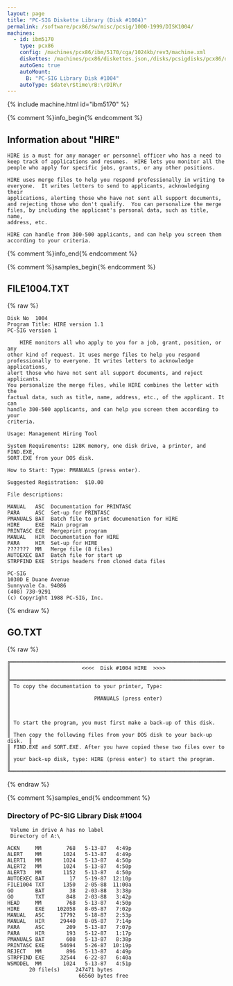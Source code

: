 ```yaml
---
layout: page
title: "PC-SIG Diskette Library (Disk #1004)"
permalink: /software/pcx86/sw/misc/pcsig/1000-1999/DISK1004/
machines:
  - id: ibm5170
    type: pcx86
    config: /machines/pcx86/ibm/5170/cga/1024kb/rev3/machine.xml
    diskettes: /machines/pcx86/diskettes.json,/disks/pcsigdisks/pcx86/diskettes.json
    autoGen: true
    autoMount:
      B: "PC-SIG Library Disk #1004"
    autoType: $date\r$time\rB:\rDIR\r
---
```


{% include machine.html id="ibm5170" %}

{% comment %}info_begin{% endcomment %}

## Information about "HIRE"

    HIRE is a must for any manager or personnel officer who has a need to
    keep track of applications and resumes.  HIRE lets you monitor all the
    people who apply for specific jobs, grants, or any other positions.
    
    HIRE uses merge files to help you respond professionally in writing to
    everyone.  It writes letters to send to applicants, acknowledging their
    applications, alerting those who have not sent all support documents,
    and rejecting those who don't qualify.  You can personalize the merge
    files, by including the applicant's personal data, such as title, name,
    address, etc.
    
    HIRE can handle from 300-500 applicants, and can help you screen them
    according to your criteria.
{% comment %}info_end{% endcomment %}

{% comment %}samples_begin{% endcomment %}

## FILE1004.TXT

{% raw %}
```
Disk No  1004
Program Title: HIRE version 1.1
PC-SIG version 1
 
    HIRE monitors all who apply to you for a job, grant, position, or any
other kind of request. It uses merge files to help you respond
professionally to everyone. It writes letters to acknowledge applications,
alert those who have not sent all support documents, and reject applicants.
You personalize the merge files, while HIRE combines the letter with the
factual data, such as title, name, address, etc., of the applicant. It can
handle 300-500 applicants, and can help you screen them according to your
criteria.
 
Usage: Management Hiring Tool
 
System Requirements: 128K memory, one disk drive, a printer, and FIND.EXE,
SORT.EXE from your DOS disk.
 
How to Start: Type: PMANUALS (press enter).
 
Suggested Registration:  $10.00
 
File descriptions:
 
MANUAL   ASC  Documentation for PRINTASC
PARA     ASC  Set-up for PRINTASC
PMANUALS BAT  Batch file to print documenation for HIRE
HIRE     EXE  Main program
PRINTASC EXE  Mergeprint program
MANUAL   HIR  Documentation for HIRE
PARA     HIR  Set-up for HIRE
???????  MM   Merge file (8 files)
AUTOEXEC BAT  Batch file for start up
STRPFIND EXE  Strips headers from cloned data files
 
PC-SIG
1030D E Duane Avenue
Sunnyvale Ca. 94086
(408) 730-9291
(c) Copyright 1988 PC-SIG, Inc.

```
{% endraw %}

## GO.TXT

{% raw %}
```
╔═════════════════════════════════════════════════════════════════════════╗
║                       <<<<  Disk #1004 HIRE  >>>>                       ║
╠═════════════════════════════════════════════════════════════════════════╣
║ To copy the documentation to your printer, Type:                        ║
║                           PMANUALS (press enter)                        ║
║                                                                         ║
║ To start the program, you must first make a back-up of this disk.       ║
║ Then copy the following files from your DOS disk to your back-up disk.  ║
║ FIND.EXE and SORT.EXE. After you have copied these two files over to    ║
║ your back-up disk, type: HIRE (press enter) to start the program.       ║
╚═════════════════════════════════════════════════════════════════════════╝
```
{% endraw %}

{% comment %}samples_end{% endcomment %}

### Directory of PC-SIG Library Disk #1004

     Volume in drive A has no label
     Directory of A:\

    ACKN     MM        768   5-13-87   4:49p
    ALERT    MM       1024   5-13-87   4:49p
    ALERT1   MM       1024   5-13-87   4:50p
    ALERT2   MM       1024   5-13-87   4:50p
    ALERT3   MM       1152   5-13-87   4:50p
    AUTOEXEC BAT        17   5-19-87  12:10p
    FILE1004 TXT      1350   2-05-88  11:00a
    GO       BAT        38   2-03-88   3:38p
    GO       TXT       848   2-03-88   3:42p
    HEAD     MM        768   5-13-87   4:50p
    HIRE     EXE    102058   8-05-87   7:02p
    MANUAL   ASC     17792   5-18-87   2:53p
    MANUAL   HIR     29440   8-05-87   7:14p
    PARA     ASC       209   5-13-87   7:07p
    PARA     HIR       193   5-12-87   1:17p
    PMANUALS BAT       608   5-13-87   8:38p
    PRINTASC EXE     54694   5-26-87  10:19p
    REJECT   MM        896   5-13-87   4:49p
    STRPFIND EXE     32544   6-22-87   6:40a
    WSMODEL  MM       1024   5-13-87   4:51p
           20 file(s)     247471 bytes
                           66560 bytes free
